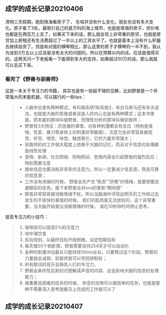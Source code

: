 ## 成学的成长记录20210406

清明三天假期，跑到珠海看房子了， 东咀并没有什么变化，朋友也没有多大变化。房子看了3处，最吸引自己的是万科的海上城市，也就是填海的房子。但价格也都是在两百万上去了，如果买下来的话，那么就会背上非常重的房贷，也就是房贷加上房租还有生活费超过了一半以上的工资水平了。也就是基本上没有什么积蓄去继续投资了。但是和对面的横琴相比，那么这里的房子才横琴的一半不到，我认为涨到3万五以上应该是没有太大的问题的。所以在预算以内的话，应该是值得买的。这两天问一下老板看一下能得到多大的支持，如果超过50万的话，那么我就可以去买下来。

### 看完了《野兽与驯兽师》

这是一本关于专注力的书籍， 其实也是有一些挺不错的见解，比如野兽是一个非常强大的本能机器，可以践行的一些tips：

> - 人脑中总是有两种模式，有叫做系统1和系统2，有白马黑马还有车夫说法，也就是大脑的思维或者说是人的内心总是有两种模式；这本书里面，把本能的那块叫做野兽，而理性分析的那块叫做驯兽师；
> - 野兽有3大特征：厌恶难的事情，对各种刺激都会有反应（特别是食物、性爱、暴力等身体上的刺激非常敏感），注意力会非常容易被视觉、听觉、嗅觉、味觉、触觉吸引，它的力量非常强大；
> - 驯兽师的的工作很大程度上依赖于大脑的记忆，而且对于信息的处理都是线性处理
> - 食物、新闻、社交网络、购物网站、色情内容会引起野兽的强烈反应；特别需要注意
> - 接收信息也要消耗非常多的注意力，所以一定要减少信息源，筛选可靠的信息源；
> - 工作没有进展的时候， 野兽会先产生“焦虑”“厌倦”的情绪，就要想要逃避眼前的任务。接下来野兽会对sns的更新“期待感”
> - 野兽非常容易被消极情绪干扰，所以当脑海中浮现出明天的工作和过去发生的不愉快的事情的时候， 我们的肌肉是无法放松的，这个非常重要，当大脑开始冒出消极情绪的时候， 请花10秒钟时间停止思考。

提高专注力的小技巧：

> 1. 咖啡因可以提高5%的注意力
> 2. 地中海饮食
> 3. 反向规划，从最终目标开始倒推，设定短期目标
> 4. 每天做50个俯卧撑，野兽需要坚持254天才可以自动化
> 5. 各种的刺激冲动最长只能持续10min左右，只要熬过这个阶段，野兽的力量就会减弱，驯兽师就可以夺回控制权；
> 6. 听有歌词的音乐会降低人们的专注力，
> 7. 野兽会条件性反射的识图解读声音的内容，这会影响大脑的信息的处理能力；
> 8. 做重要且困难的任务的时候， 休息的空隙可以做简单的任务，也就是那种不需要深入思考就能马上完成的工作就可以了

## 成学的成长记录20210407

